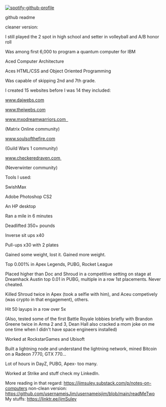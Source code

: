  

   [![spotify-github-profile](https://spotify-github-profile.vercel.app/api/view?uid=jimdzy&cover_image=true&theme=default&show_offline=false&background_color=121212&interchange=false)](https://github.com/kittinan/spotify-github-profile)

github readme

cleaner version: 

I still played the 2 spot in high school and setter in volleyball and A/B honor roll


Was among first 6,000 to program a quantum computer for IBM


Aced Computer Architecture 

Aces HTML/CSS and Object Oriented Programming 

Was capable of skipping 2nd and 7th grade.

I created 15 websites before I was 14 they included:  

www.dajwebs.com

www.thejwebs.com

www.mxodreamwarriors.com  

(Matrix Online community)

www.soulsofthefire.com 

(Guild Wars 1 community)

www.checkeredraven.com 

(Neverwinter community)

Tools I used: 

SwishMax

Adobe Photoshop CS2

An HP desktop 

Ran a mile in 6 minutes 

Deadlifted 350+ pounds 

Inverse sit ups x40

Pull-ups x30 with 2 plates

Gained some weight, lost it.  Gained more weight.

Top 0.001% in Apex Legends, PUBG, Rocket League

Placed higher than Doc and Shroud in a competitive setting on stage at Dreamhack Austin 
top 0.01 in PUBG, multiple in a row 1st placements. Never cheated.   

Killed Shroud twice in Apex (took a selfie with him), and Aceu competively (was crypto in that engagement), others.

Hit 50 layups in a row over 5x



(Also, tested some of the first Battle Royale lobbies briefly with Brandon Greene twice in Arma 2 and 3, Dean Hall also cracked a mom joke on me one time when I didn't have space engineers 
installed)

Worked at RockstarGames and Ubisoft



Built a lightning node and understand the lightning network, mined Bitcoin on a Radeon 7770, GTX 770... 

Lot of hours in DayZ, PUBG, Apex- too many. 

Worked at Strike and stuff check my LinkedIn.

More reading in that regard: https://jimsuley.substack.com/p/notes-on-computers
non-clean version: https://github.com/usernameisJim/usernameisjim/blob/main/readMeTwo
My stuffs: https://linktr.ee/jimSuley





